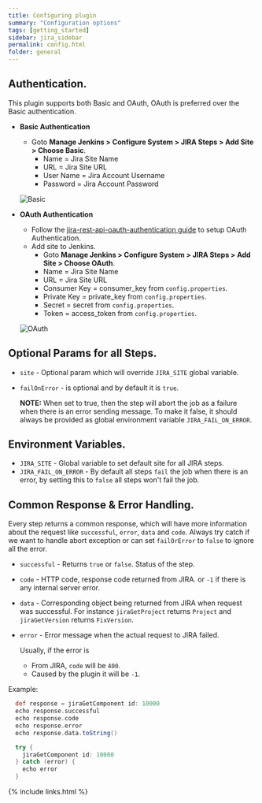 ```yaml
---
title: Configuring plugin
summary: "Configuration options"
tags: [getting_started]
sidebar: jira_sidebar
permalink: config.html
folder: general
---
```


## Authentication.

This plugin supports both Basic and OAuth, OAuth is preferred over the Basic authentication.

* **Basic Authentication**
    * Goto **Manage Jenkins > Configure System > JIRA Steps > Add Site > Choose Basic**.
      * Name = Jira Site Name
      * URL = Jira Site URL
      * User Name = Jira Account Username
      * Password = Jira Account Password

    ![Basic](https://raw.githubusercontent.com/ThoughtsLive/jira-steps/master/docs/images/jira_site_basic.png)

* **OAuth Authentication**
    * Follow the [jira-rest-api-oauth-authentication guide](https://developer.atlassian.com/cloud/jira/platform/jira-rest-api-oauth-authentication/) to setup OAuth Authentication.
    * Add site to Jenkins.
      * Goto **Manage Jenkins > Configure System > JIRA Steps > Add Site > Choose OAuth**.
      * Name = Jira Site Name
      * URL = Jira Site URL
      * Consumer Key = consumer_key from `config.properties`.
      * Private Key = private_key from `config.properties`.
      * Secret = secret from `config.properties`.
      * Token  = access_token from `config.properties`.

   ![OAuth](https://raw.githubusercontent.com/ThoughtsLive/jira-steps/master/docs/images/jira_site_oauth.png)

## Optional Params for all Steps.

* `site` - Optional param which will override `JIRA_SITE` global variable.
* `failOnError` - is optional and by default it is `true`.

   **NOTE:** When set to true, then the step will abort the job as a failure when there is an error sending message. To make it false, it should always be provided as global environment variable `JIRA_FAIL_ON_ERROR`.

## Environment Variables.

* `JIRA_SITE` - Global variable to set default site for all JIRA steps.
* `JIRA_FAIL_ON_ERROR` - By default all steps `fail` the job when there is an error, by setting this to `false` all steps won't fail the job.

## Common Response & Error Handling.

Every step returns a common response, which will have more information about the request like `successful`, `error`, `data` and `code`. Always try catch if we want to handle abort exception or can set `failOrError` to `false` to ignore all the error.

* `successful` - Returns `true` or `false`. Status of the step.
* `code` - HTTP code, response code returned from JIRA. or `-1` if there is any internal server error.
* `data` - Corresponding object being returned from JIRA when request was successful. For instance `jiraGetProject` returns `Project` and `jiraGetVersion` returns `FixVersion`.
* `error` - Error message when the actual request to JIRA failed.

   Usually, if the error is
     * From JIRA, `code` will be `400`.
     * Caused by the plugin it will be `-1`.

Example:
```groovy
  def response = jiraGetComponent id: 10000
  echo response.successful
  echo response.code
  echo response.error
  echo response.data.toString()

  try {
    jiraGetComponent id: 10000
  } catch (error) {
    echo error
  }
```

{% include links.html %}
